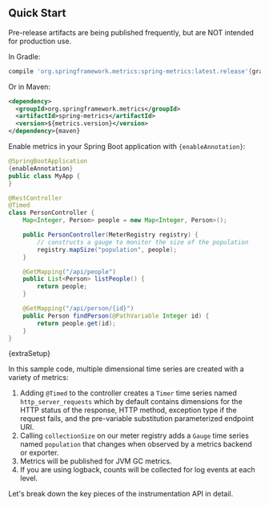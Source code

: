 ## Quick Start

Pre-release artifacts are being published frequently, but are NOT intended for production use.

  In Gradle:

  ```groovy
compile 'org.springframework.metrics:spring-metrics:latest.release'{gradle}
```

Or in Maven:

```xml
<dependency>
  <groupId>org.springframework.metrics</groupId>
  <artifactId>spring-metrics</artifactId>
  <version>${metrics.version}</version>
</dependency>{maven}
```

Enable metrics in your Spring Boot application with `{enableAnnotation}`:

```java
@SpringBootApplication
{enableAnnotation}
public class MyApp {
}

@RestController
@Timed
class PersonController {
    Map<Integer, Person> people = new Map<Integer, Person>();

    public PersonController(MeterRegistry registry) {
        // constructs a gauge to monitor the size of the population
        registry.mapSize("population", people);
    }

    @GetMapping("/api/people")
    public List<Person> listPeople() {
        return people;
    }

    @GetMapping("/api/person/{id}")
    public Person findPerson(@PathVariable Integer id) {
        return people.get(id);
    }
}
```

{extraSetup}

In this sample code, multiple dimensional time series are created with a variety of metrics:

  1) Adding `@Timed` to the controller creates a `Timer` time series named `http_server_requests` which
by default contains dimensions for the HTTP status of the response, HTTP method, exception type if the request fails,
  and the pre-variable substitution parameterized endpoint URI.
2) Calling `collectionSize` on our meter registry adds a `Gauge` time series named `population` that
changes when observed by a metrics backend or exporter.
3) Metrics will be published for JVM GC metrics.
4) If you are using logback, counts will be collected for log events at each level.

  Let's break down the key pieces of the instrumentation API in detail.

